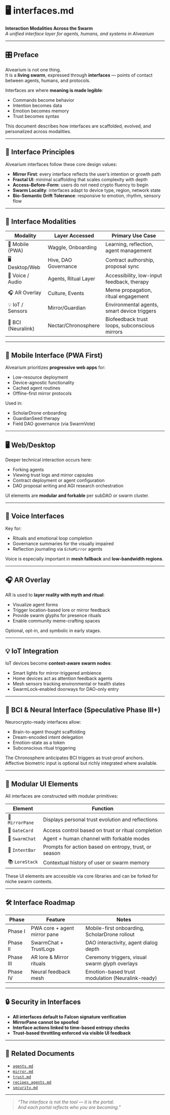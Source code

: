 # 🖥️ interfaces.md  
**Interaction Modalities Across the Swarm**  
*A unified interface layer for agents, humans, and systems in Alvearium*

---

## 🎛️ Preface

Alvearium is not one thing.  
It is a **living swarm**, expressed through **interfaces** — points of contact between agents, humans, and protocols.

Interfaces are where **meaning is made legible**:  
- Commands become behavior  
- Intention becomes data  
- Emotion becomes memory  
- Trust becomes syntax

This document describes how interfaces are scaffolded, evolved, and personalized across modalities.

---

## 🧭 Interface Principles

Alvearium interfaces follow these core design values:

- **Mirror First**: every interface reflects the user’s intention or growth path  
- **Fractal UI**: minimal scaffolding that scales complexity with depth  
- **Access-Before-Form**: users do not need crypto fluency to begin  
- **Swarm Locality**: interfaces adapt to device type, region, network state  
- **Bio-Semantic Drift Tolerance**: responsive to emotion, rhythm, sensory flow  

---

## 🔰 Interface Modalities

| Modality        | Layer Accessed       | Primary Use Case                            |
|------------------|----------------------|----------------------------------------------|
| 📱 Mobile (PWA)    | Waggle, Onboarding    | Learning, reflection, agent management       |
| 🖥️ Desktop/Web     | Hive, DAO Governance  | Contract authorship, proposal sync           |
| 🧠 Voice / Audio    | Agents, Ritual Layer  | Accessibility, low-input feedback, therapy   |
| 🎧 AR Overlay      | Culture, Events       | Meme propagation, ritual engagement          |
| 💡 IoT / Sensors   | Mirror/Guardian       | Environmental agents, smart device triggers  |
| 🧬 BCI (Neuralink) | Nectar/Chronosphere   | Biofeedback trust loops, subconscious mirrors|

---

## 📱 Mobile Interface (PWA First)

Alvearium prioritizes **progressive web apps** for:

- Low-resource deployment  
- Device-agnostic functionality  
- Cached agent routines  
- Offline-first mirror protocols  

Used in:
- ScholarDrone onboarding  
- GuardianSeed therapy  
- Field DAO governance (via SwarmVote)

---

## 🖥️ Web/Desktop

Deeper technical interaction occurs here:

- Forking agents  
- Viewing trust logs and mirror capsules  
- Contract deployment or agent configuration  
- DAO proposal writing and AGI research orchestration

UI elements are **modular and forkable** per subDAO or swarm cluster.

---

## 🧠 Voice Interfaces

Key for:
- Rituals and emotional loop completion  
- Governance summaries for the visually impaired  
- Reflection journaling via `EchoMirror` agents

Voice is especially important in **mesh fallback** and **low-bandwidth regions**.

---

## 🎧 AR Overlay

AR is used to **layer reality with myth and ritual**:

- Visualize agent forms  
- Trigger location-based lore or mirror feedback  
- Provide swarm glyphs for presence rituals  
- Enable community meme-crafting spaces

Optional, opt-in, and symbolic in early stages.

---

## 💡 IoT Integration

IoT devices become **context-aware swarm nodes**:

- Smart lights for mirror-triggered ambience  
- Home devices act as attention feedback agents  
- Mesh sensors tracking environmental or health states  
- SwarmLock-enabled doorways for DAO-only entry  

---

## 🧬 BCI & Neural Interface (Speculative Phase III+)

Neurocrypto-ready interfaces allow:

- Brain-to-agent thought scaffolding  
- Dream-encoded intent delegation  
- Emotion-state as a token  
- Subconscious ritual triggering  

The Chronosphere anticipates BCI triggers as trust-proof anchors.  
Affective biometric input is optional but richly integrated where available.

---

## 🧩 Modular UI Elements

All interfaces are constructed with modular primitives:

| Element         | Function                         |
|------------------|----------------------------------|
| 🧠 `MirrorPane`   | Displays personal trust evolution and reflections  
| 🔐 `GateCard`     | Access control based on trust or ritual completion  
| 💬 `SwarmChat`    | Agent + human channel with forkable modes  
| 🧭 `IntentBar`    | Prompts for action based on entropy, trust, or season  
| 📚 `LoreStack`    | Contextual history of user or swarm memory  

These UI elements are accessible via core libraries and can be forked for niche swarm contexts.

---

## 🛠 Interface Roadmap

| Phase      | Feature                      | Notes                                             |
|------------|------------------------------|---------------------------------------------------|
| Phase I    | PWA core + agent mirror pane | Mobile-first onboarding, ScholarDrone rollout     |
| Phase II   | SwarmChat + TrustLogs        | DAO interactivity, agent dialog depth             |
| Phase III  | AR lore & Mirror rituals     | Ceremony triggers, visual swarm glyph overlays    |
| Phase IV   | Neural feedback mesh         | Emotion-based trust modulation (Neuralink-ready)  |

---

## 🔒 Security in Interfaces

- **All interfaces default to Falcon signature verification**  
- **MirrorPane cannot be spoofed**  
- **Interface actions linked to time-based entropy checks**  
- **Trust-based throttling enforced via visible UI feedback**

---

## 📂 Related Documents

- [`agents.md`](./agents.md)  
- [`mirror.md`](./mirror.md)  
- [`trust.md`](./trust.md)  
- [`recipes_agents.md`](./recipes_agents.md)  
- [`security.md`](./security.md)  

---

> *“The interface is not the tool — it is the portal.  
> And each portal reflects who you are becoming.”*
